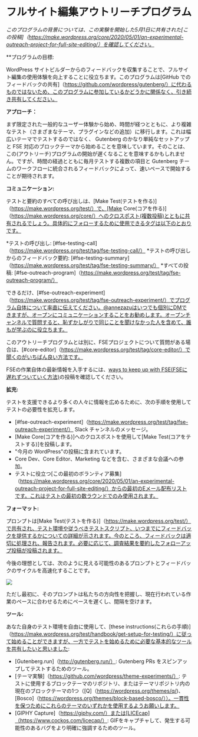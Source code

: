 <!--
# Full Site Editing Outreach Program
 -->

# フルサイト編集アウトリーチプログラム

<!--
*For context on this program, please review [this post](https://make.wordpress.org/core/2020/05/01/an-experimental-outreach-project-for-full-site-editing/) shared on May 1st* *kicking off this experiment*
 -->

*このプログラムの背景については、この実験を開始した5月1日に共有された[この投稿]（https://make.wordpress.org/core/2020/05/01/an-experimental-outreach-project-for-full-site-editing/）を確認してください。*

<!--
**Program Goal:
 -->

**プログラムの目標:

<!--
Help improve the Full Site Editing experience by gathering feedback from WordPress site builders. This program does not replace [sharing feedback on GitHub](https://github.com/wordpress/gutenberg/) so, whether you’re a part of this program or not, please keep sharing there.
 -->

WordPress サイトビルダーからのフィードバックを収集することで、フルサイト編集の使用体験を向上することに役立ちます。このプログラムは[GitHub でのフィードバックの共有]（https://github.com/wordpress/gutenberg/）に代わるものではないため、このプログラムに参加しているかどうかに関係なく、引き続き共有してください。

<!--
**Approach:**
 -->

**アプローチ：**

<!--
We’ll start with more limited common user experiences and, over time, will move to more complex testing (adding in different themes, plugins, etc). For example, this means that we won’t be testing across a wide range of themes, but will start with a fairly simple setup of Gutenberg and a FSE ready block theme. While this might mean the program starts off more slowly, over time, the hope is that we get into a fast pace with multiple items to test each month and feedback integrating into the Gutenberg team’s workflow.
 -->

まず限定された一般的なユーザー体験から始め、時間が経つとともに、より複雑なテスト（さまざまなテーマ、プラグインなどの追加）に移行します。これは幅広いテーマでテストするのではなく、 Gutenberg のかなり単純なセットアップと FSE 対応のブロックテーマから始めることを意味しています。そのことは、この(アウトリーチ)プログラムの開始が遅くなることを意味するかもしれません。ですが、時間の経過とともに毎月テストする複数の項目と Gutenberg チームのワークフローに統合されるフィードバックによって、速いペースで開始することが期待されます。

<!--
**Communication:**
 -->
**コミュニケーション:**

<!--
All calls for testing and summaries will be shared on [Make Test](https://make.wordpress.org/test/) with a cross post to [Make Core](https://make.wordpress.org/core/). Here are the tags you can use to follow along specifically:
 -->

テストと要約のすべての呼び出しは、[Make Test(テストを作る)]（https://make.wordpress.org/test/）で、[Make Core(コアを作る)]（https://make.wordpress.org/core/）へのクロスポスト(複数投稿)とともに共有されるでしょう。具体的にフォローするために使用できるタグは以下のとおりです。

<!--
*   Calls for testing: [#fse-testing-call](https://make.wordpress.org/test/tag/fse-testing-call/) 
*   Summaries of feedback from calls for testing: [#fse-testing-summary](https://make.wordpress.org/test/tag/fse-testing-summary/) 
*   All posts: [#fse-outreach-program](https://make.wordpress.org/test/tag/fse-outreach-program/) 
 -->

*テストの呼び出し: [#fse-testing-call]（https://make.wordpress.org/test/tag/fse-testing-call/）
*テストの呼び出しからのフィードバック要約: [#fse-testing-summary]（https://make.wordpress.org/test/tag/fse-testing-summary/）
*すべての投稿: [#fse-outreach-program]（https://make.wordpress.org/test/tag/fse-outreach-program/）

<!--
As much as possible, please communicate in [#fse-outreach-experiment](https://make.wordpress.org/test/tag/fse-outreach-experiment/) openly about the program itself. While you can always DM @annezazu separately, it’s preferred to communicate in the open. When you ask your question in the open channel, it helps everyone learn, even the people who might have been too shy to ask the same thing.
 -->

できるだけ、[#fse-outreach-experiment]（https://make.wordpress.org/test/tag/fse-outreach-experiment/）でプログラム自体について率直に伝えてください。@annezazuはいつでも個別にDMできますが、オープンにコミュニケーションすることをお勧めします。オープンチャンネルで質問すると、恥ずかしがりで同じことを聞けなかった人を含めて、誰もが学ぶのに役立ちます。

<!--
If you have questions about the FSE project separate from this outreach program, it’s best to ask in [#core-editor](https://make.wordpress.org/test/tag/core-editor/),
 -->

このアウトリーチプログラムとは別に、FSEプロジェクトについて質問がある場合は、[#core-editor]（https://make.wordpress.org/test/tag/core-editor/）で聞くのがいちばん良い方法です。

<!--
To help stay up to date on the FSE work itself, please review this post on [ways to keep up with FSE](https://make.wordpress.org/core/2020/05/20/ways-to-keep-up-with-full-site-editing-fse/).
-->

FSEの作業自体の最新情報を入手するには、[ways to keep up with FSE(FSEに遅れずついていく方法)](https://make.wordpress.org/core/2020/05/20/ways-to-keep-up-with-full-site-editing-fse/)の投稿を確認してください。

<!--
**Amplification:**
 -->

**拡充:**

<!--
To get the word out to more people who can help test, the following pathways are used to amplify the calls for testing:
 -->

テストを支援できるより多くの人々に情報を広めるために、次の手順を使用してテストの必要性を拡充します。

<!--
*   Messages in the [#fse-outreach-experiment](https://make.wordpress.org/test/tag/fse-outreach-experiment/) slack channel.
*   Make Test posts with cross posts to Make Core.
*   Inclusion in “This Month in WordPress” posts.
*   Inclusion in various meeting including Core Dev, Core Editor, and Marketing.
*   Initial email distribution list from [this original call for volunteers](https://make.wordpress.org/core/2020/05/01/an-experimental-outreach-project-for-full-site-editing/) to help with testing. This will *only* be used in the first few rounds of testing.
 -->

* [#fse-outreach-experiment]（https://make.wordpress.org/test/tag/fse-outreach-experiment/） Slack チャンネルのメッセージ。
* [Make Core(コアを作る)]へのクロスポストを使用して[Make Test(コアをテストする)]を投稿します。
* "今月の WordPress"の投稿に含まれています。
* Core Dev、Core Editor、Marketing などを含む、さまざまな会議への参加。
* テストに役立つ[この最初のボランティア募集]（https://make.wordpress.org/core/2020/05/01/an-experimental-outreach-project-for-full-site-editing/）からの最初のEメール配布リストです。これはテストの最初の数ラウンドでのみ使用されます。

<!--
**Format:**
 -->

**フォーマット:**

<!--
A prompt will be shared on [Make Test](https://make.wordpress.org/test/) with details about testing environment, a testing script to follow, and where to give feedback by when. For now, feedback will be processed and reported appropriately. As needed, a follow up post summarizing the findings will be posted.
 -->

プロンプトは[Make Test(テストを作る)]（https://make.wordpress.org/test/）で共有され、テスト環境や従うべきテストスクリプト、いつまでにフィードバックを提供するかについての詳細が示されます。今のところ、フィードバックは適切に処理され、報告されます。必要に応じて、調査結果を要約したフォローアップ投稿が投稿されます。

<!--
In time, the ideal is to have a faster cycle of prompts and feedback that might look more like this:
 -->

今後の理想としては、次のように見える可能性のあるプロンプトとフィードバックのサイクルを高速化することです。

<!--
![](https://lh4.googleusercontent.com/qcrmG6EuOsT63fnoMtoH2U2W-8KQdSx3szKhD_eTaDDIGtsP7sHoOxBHPXF-pQcM163tQV2YfkBBD3wEy-8ybAa8zzA1wbE1-nYUC14YtttHjRNC0QrjQ6863oEM8_zBsGQlrsBr)
 -->

![](https://lh4.googleusercontent.com/qcrmG6EuOsT63fnoMtoH2U2W-8KQdSx3szKhD_eTaDDIGtsP7sHoOxBHPXF-pQcM163tQV2YfkBBD3wEy-8ybAa8zzA1wbE1-nYUC14YtttHjRNC0QrjQ6863oEM8_zBsGQlrsBr)

<!--
To start though, the prompts will be slower paced and spaced out in order to get our bearings and to align with the current pace of work being done.
 -->

ただし最初に、そのプロンプトは私たちの方向性を把握し、現在行われている作業のペースに合わせるためにペースを遅くし、間隔を空けます。

<!--
**Tools:**
 -->

**ツール:**

<!--
While you are free to use your own testing environment and follow [these instructions](https://make.wordpress.org/test/handbook/get-setup-for-testing/), we wanted to share basic tools you’ll need to get started:
 -->

あなた自身のテスト環境を自由に使用して、[these instructions(これらの手順)]（https://make.wordpress.org/test/handbook/get-setup-for-testing/）に従って始めることができますが、一方でテストを始めるために必要な基本的なツールを共有したいと思いました:

<!--
*   [Gutenberg.run](http://gutenberg.run/): The tool to spin up and test Gutenberg PRs. 
*   [Theme Experiments](https://github.com/wordpress/theme-experiments/): A repository of block themes to use for testing or one of the current block themes in the Themes Repo ([Q](https://wordpress.org/themes/q/), [Bosco](https://wordpress.org/themes/block-based-bosco/)). We ask that you use one of these themes for consistency.
*   [GIPHY Capture](https://giphy.com/) or [LICEcap](https://www.cockos.com/licecap/): Tools to capture GIFs to better highlight any bugs you might run into.
 -->

* [Gutenberg.run]（http://gutenberg.run/）: Gutenberg PRs をスピンアップしてテストするためのツール。
* [テーマ実験]（https://github.com/wordpress/theme-experiments/）: テストに使用するブロックテーマのリポジトリ、またはテーマリポジトリ内の現在のブロックテーマの1つ（[Q]（https://wordpress.org/themes/q/)、[Bosco]（https://wordpress.org/themes/block-based-bosco/））。一貫性を保つためにこれらのテーマのいずれかを使用するようお願いします。
* [GIPHY Capture]（https://giphy.com/）または[LICEcap]（https://www.cockos.com/licecap/）: GIFをキャプチャして、発生する可能性のあるバグをより明確に強調するためのツール。